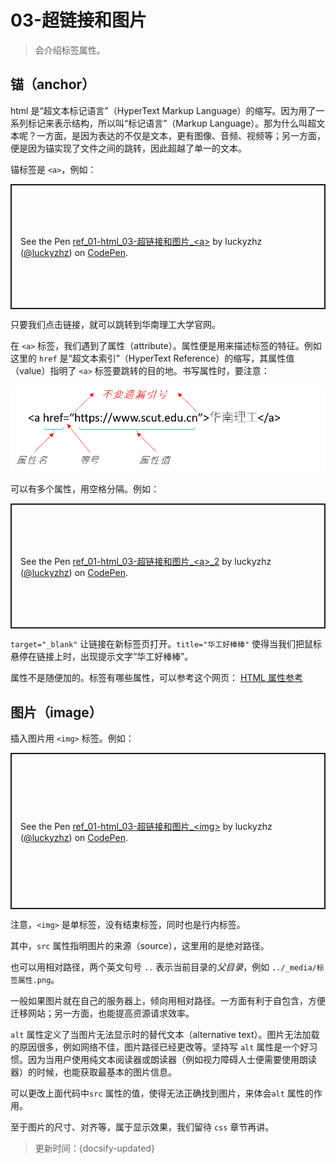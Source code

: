 # 03-超链接和图片

> 会介绍标签属性。

## 锚（anchor）

html 是“超文本标记语言”（HyperText Markup Language）的缩写。因为用了一系列标记来表示结构，所以叫“标记语言”（Markup Language）。那为什么叫超文本呢？一方面，是因为表达的不仅是文本，更有图像、音频、视频等；另一方面，便是因为锚实现了文件之间的跳转，因此超越了单一的文本。

锚标签是 `<a>`，例如：

<p class="codepen" data-height="200" data-default-tab="html,result" data-slug-hash="dyzrEgr" data-editable="true" data-user="luckyzhz" style="height: 200px; box-sizing: border-box; display: flex; align-items: center; justify-content: center; border: 2px solid; margin: 1em 0; padding: 1em;">
  <span>See the Pen <a href="https://codepen.io/luckyzhz/pen/dyzrEgr">
  ref_01-html_03-超链接和图片_&lt;a&gt;</a> by luckyzhz (<a href="https://codepen.io/luckyzhz">@luckyzhz</a>)
  on <a href="https://codepen.io">CodePen</a>.</span>
</p>
<script async src="https://cpwebassets.codepen.io/assets/embed/ei.js"></script>

只要我们点击链接，就可以跳转到华南理工大学官网。

在 `<a>` 标签，我们遇到了属性（attribute）。属性便是用来描述标签的特征。例如这里的 `href` 是“超文本索引”（HyperText Reference）的缩写，其属性值（value）指明了 `<a>` 标签要跳转的目的地。书写属性时，要注意：

![标签属性](../_images/标签属性.png ':size=400')

可以有多个属性，用空格分隔。例如：

<p class="codepen" data-height="200" data-default-tab="html,result" data-slug-hash="rNzRgPd" data-editable="true" data-user="luckyzhz" style="height: 200px; box-sizing: border-box; display: flex; align-items: center; justify-content: center; border: 2px solid; margin: 1em 0; padding: 1em;">
  <span>See the Pen <a href="https://codepen.io/luckyzhz/pen/rNzRgPd">
  ref_01-html_03-超链接和图片_&lt;a&gt;_2</a> by luckyzhz (<a href="https://codepen.io/luckyzhz">@luckyzhz</a>)
  on <a href="https://codepen.io">CodePen</a>.</span>
</p>
<script async src="https://cpwebassets.codepen.io/assets/embed/ei.js"></script>

`target="_blank"` 让链接在新标签页打开。`title="华工好棒棒"` 使得当我们把鼠标悬停在链接上时，出现提示文字“华工好棒棒”。

属性不是随便加的。标签有哪些属性，可以参考这个网页：
[HTML 属性参考](https://developer.mozilla.org/zh-CN/docs/Web/HTML/Attributes)

## 图片（image）

插入图片用 `<img>` 标签。例如：

<p class="codepen" data-height="250" data-default-tab="html,result" data-slug-hash="rNzRgRd" data-editable="true" data-user="luckyzhz" style="height: 250px; box-sizing: border-box; display: flex; align-items: center; justify-content: center; border: 2px solid; margin: 1em 0; padding: 1em;">
  <span>See the Pen <a href="https://codepen.io/luckyzhz/pen/rNzRgRd">
  ref_01-html_03-超链接和图片_&lt;img&gt;</a> by luckyzhz (<a href="https://codepen.io/luckyzhz">@luckyzhz</a>)
  on <a href="https://codepen.io">CodePen</a>.</span>
</p>
<script async src="https://cpwebassets.codepen.io/assets/embed/ei.js"></script>

注意，`<img>` 是单标签，没有结束标签，同时也是行内标签。

其中，`src` 属性指明图片的来源（source），这里用的是绝对路径。

也可以用相对路径，两个英文句号 `..` 表示当前目录的*父目录*，例如 `../_media/标签属性.png`。

一般如果图片就在自己的服务器上，倾向用相对路径。一方面有利于自包含，方便迁移网站；另一方面，也能提高资源请求效率。

`alt` 属性定义了当图片无法显示时的替代文本（alternative text）。图片无法加载的原因很多，例如网络不佳，图片路径已经更改等。坚持写 `alt` 属性是一个好习惯。因为当用户使用纯文本阅读器或朗读器（例如视力障碍人士便需要使用朗读器）的时候，也能获取最基本的图片信息。

可以更改上面代码中`src` 属性的值，使得无法正确找到图片，来体会`alt` 属性的作用。

至于图片的尺寸、对齐等，属于显示效果，我们留待 `css` 章节再讲。



> 更新时间：{docsify-updated}